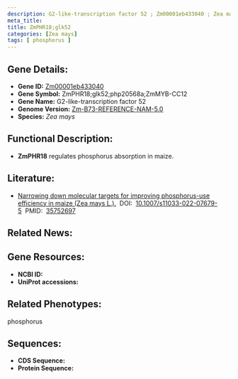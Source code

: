 ```yaml
---
description: G2-like-transcription factor 52 ; Zm00001eb433040 ; Zea mays
meta_title:
title: ZmPHR18;glk52
categories: [Zea mays]
tags: [ phosphorus ]
---
```


## Gene Details:
- **Gene ID:**	[Zm00001eb433040]()
- **Gene Symbol:** ZmPHR18;glk52;php20568a;ZmMYB-CC12
- **Gene Name:** G2-like-transcription factor 52
- **Genome Version:** [Zm-B73-REFERENCE-NAM-5.0]()
- **Species:** *Zea mays*

## Functional Description:
   - **ZmPHR18** regulates phosphorus absorption in maize.

## Literature:
   - [Narrowing down molecular targets for improving phosphorus-use efficiency in maize (Zea mays L.).]( https://link.springer.com/article/10.1007/s11033-022-07679-5)&nbsp;&nbsp;DOI:&nbsp;&nbsp;[10.1007/s11033-022-07679-5](https://link.springer.com/article/10.1007/s11033-022-07679-5)&nbsp;&nbsp;PMID:&nbsp;&nbsp;[35752697](https://pubmed.ncbi.nlm.nih.gov/35752697/)

## Related News:

## Gene Resources:
- **NCBI ID:** [](https://www.ncbi.nlm.nih.gov/gene/?term=)
- **UniProt accessions:** [](https://www.uniprot.org/uniprotkb//entry)

## Related Phenotypes:
phosphorus

## Sequences:
- **CDS Sequence:**
- **Protein Sequence:**

